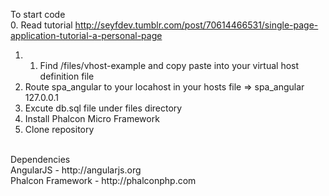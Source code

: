 To start code<br/>
0. Read tutorial http://seyfdev.tumblr.com/post/70614466531/single-page-application-tutorial-a-personal-page<br/>
1. 1. Find /files/vhost-example and copy paste into your virtual host definition file<br/>
2. Route spa_angular to your locahost in your hosts file => spa_angular 127.0.0.1<br/>
3. Excute db.sql file under files directory<br/>
4. Install Phalcon Micro Framework<br/>
5. Clone repository<br/>
<br/>
Dependencies<br/>
AngularJS - http://angularjs.org<br/>
Phalcon Framework - http://phalconphp.com<br/>
